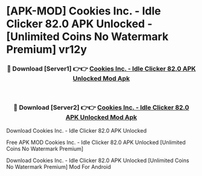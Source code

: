 # [APK-MOD] Cookies Inc. - Idle Clicker 82.0 APK Unlocked - [Unlimited Coins No Watermark Premium] vr12y



<div align="center">
<h3>🔴 Download [Server1] 👉👉 <a href="https://momento.my/?title=Cookies_Inc._-_Idle_Clicker_82.0_APK_Unlocked">Cookies Inc. - Idle Clicker 82.0 APK Unlocked Mod Apk</a></h3><br>

<h3>🔴 Download [Server2] 👉👉 <a href="https://momento.my/?title=Cookies_Inc._-_Idle_Clicker_82.0_APK_Unlocked">Cookies Inc. - Idle Clicker 82.0 APK Unlocked Mod Apk</a></h3>
</div>



Download Cookies Inc. - Idle Clicker 82.0 APK Unlocked 

Free APK MOD Cookies Inc. - Idle Clicker 82.0 APK Unlocked [Unlimited Coins No Watermark Premium]

Download Cookies Inc. - Idle Clicker 82.0 APK Unlocked [Unlimited Coins No Watermark Premium] Mod For Android
